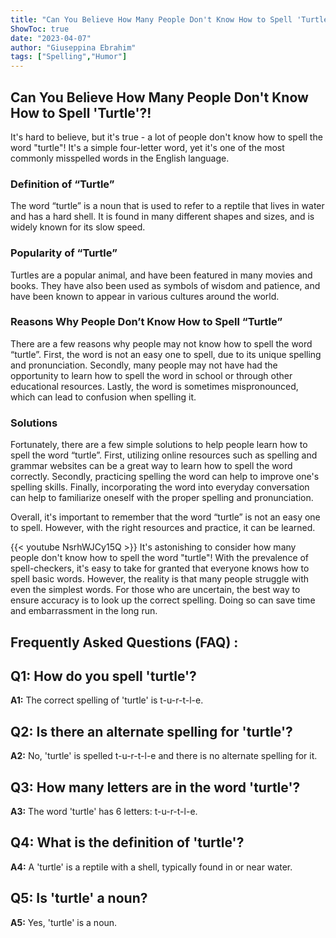 ```yaml
---
title: "Can You Believe How Many People Don't Know How to Spell 'Turtle'?!"
ShowToc: true 
date: "2023-04-07"
author: "Giuseppina Ebrahim" 
tags: ["Spelling","Humor"]
---
```

## Can You Believe How Many People Don't Know How to Spell 'Turtle'?!

It's hard to believe, but it's true - a lot of people don't know how to spell the word "turtle"! It's a simple four-letter word, yet it's one of the most commonly misspelled words in the English language.

### Definition of “Turtle”

The word “turtle” is a noun that is used to refer to a reptile that lives in water and has a hard shell. It is found in many different shapes and sizes, and is widely known for its slow speed.

### Popularity of “Turtle”

Turtles are a popular animal, and have been featured in many movies and books. They have also been used as symbols of wisdom and patience, and have been known to appear in various cultures around the world.

### Reasons Why People Don’t Know How to Spell “Turtle”

There are a few reasons why people may not know how to spell the word “turtle”. First, the word is not an easy one to spell, due to its unique spelling and pronunciation. Secondly, many people may not have had the opportunity to learn how to spell the word in school or through other educational resources. Lastly, the word is sometimes mispronounced, which can lead to confusion when spelling it.

### Solutions

Fortunately, there are a few simple solutions to help people learn how to spell the word “turtle”. First, utilizing online resources such as spelling and grammar websites can be a great way to learn how to spell the word correctly. Secondly, practicing spelling the word can help to improve one's spelling skills. Finally, incorporating the word into everyday conversation can help to familiarize oneself with the proper spelling and pronunciation.

Overall, it's important to remember that the word “turtle” is not an easy one to spell. However, with the right resources and practice, it can be learned.

{{< youtube NsrhWJCy15Q >}} 
It's astonishing to consider how many people don't know how to spell the word "turtle"! With the prevalence of spell-checkers, it's easy to take for granted that everyone knows how to spell basic words. However, the reality is that many people struggle with even the simplest words. For those who are uncertain, the best way to ensure accuracy is to look up the correct spelling. Doing so can save time and embarrassment in the long run.

## Frequently Asked Questions (FAQ) :
## Q1: How do you spell 'turtle'?

**A1:** The correct spelling of 'turtle' is t-u-r-t-l-e.

## Q2: Is there an alternate spelling for 'turtle'?

**A2:** No, 'turtle' is spelled t-u-r-t-l-e and there is no alternate spelling for it.

## Q3: How many letters are in the word 'turtle'?

**A3:** The word 'turtle' has 6 letters: t-u-r-t-l-e.

## Q4: What is the definition of 'turtle'?

**A4:** A 'turtle' is a reptile with a shell, typically found in or near water.

## Q5: Is 'turtle' a noun?

**A5:** Yes, 'turtle' is a noun.





